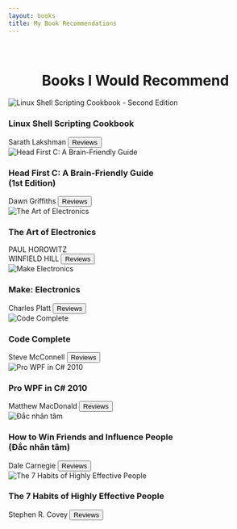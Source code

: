 ```yaml
---
layout: books
title: My Book Recommendations
---
```

<head>
	<link rel="stylesheet" type="text/css" href="css/book_style.css" />
	<link rel="stylesheet" type="text/css" href="css/books_component.css" />
	<!-- Modernizr is used for flexbox fallback -->
	<script src="js/modernizr.custom.js"></script>
</head>
<div class="view">
	<div class="my__suggestion"><center><h1><br>Books I Would Recommend</h1></center><div>
		<section class="grid">
		<!-- sách 1 -->
			<div class="product">
				<div class="product__info">
					<img class="product__image" src="images/Linux Shell Scripting Cookbook - Second Edition.jpg" alt="Linux Shell Scripting Cookbook - Second Edition" />
					<h3 class="product__title">Linux Shell Scripting Cookbook</h3>
					<span class="product__author highlight">Sarath Lakshman</span>
					<button class="action action--button" onclick="window.open('https://www.amazon.com/Linux-Shell-Scripting-Cookbook-Second/dp/1782162747')"><i class="fa fa-comments"></i><span class="action__text">Reviews</span></button>
				</div>
			</div>	
		<!-- sách 3 -->
			<div class="product">
				<div class="product__info">
					<img class="product__image" src="images/Head First C A Brain-Friendly Guide.jpg" alt="Head First C: A Brain-Friendly Guide" />
					<h3 class="product__title">Head First C: A Brain-Friendly Guide <br> (1st Edition)</h3>
					<span class="product__author highlight">Dawn Griffiths </span>
					<button class="action action--button" onclick="window.open('https://www.amazon.com/gp/customer-reviews/R31JH7UREUWULF/ref=cm_cr_dp_d_rvw_ttl?ie=UTF8&ASIN=1449399916')"><i class="fa fa-comments"></i><span class="action__text">Reviews</span></button>
				</div>
			</div>	
		<!-- sách 6 -->
			<div class="product">
				<div class="product__info">
					<img class="product__image" src="images/the art of electronics.png" alt="The Art of Electronics" />
					<h3 class="product__title">The Art of Electronics</h3>
					<span class="product__author highlight">PAUL HOROWITZ <br> WINFIELD HILL </span>
					<button class="action action--button" onclick="window.open('https://www.amazon.com/Art-Electronics-Paul-Horowitz/product-reviews/0521809266')"><i class="fa fa-comments"></i><span class="action__text">Reviews</span></button>
				</div>
			</div>	
		<!-- sách 6 -->
			<div class="product">
				<div class="product__info">
					<img class="product__image" src="images/Make-Electronics.png" alt="Make Electronics" />
					<h3 class="product__title">Make: Electronics</h3>
					<span class="product__author highlight">Charles Platt </span>
					<button class="action action--button" onclick="window.open('https://www.amazon.co.uk/product-reviews/B0B3LS5K2Z/')"><i class="fa fa-comments"></i><span class="action__text">Reviews</span></button>
				</div>
			</div>	
		<!-- sách 4 -->
			<div class="product">
				<div class="product__info">
					<img class="product__image" src="images/code-complete-2.jpg" alt="Code Complete" />
					<h3 class="product__title">Code Complete</h3>
					<span class="product__author highlight">Steve McConnell </span>
					<button class="action action--button" onclick="window.open('https://www.amazon.com/Code-Complete-Practical-Handbook-Construction/product-reviews/0735619670')"><i class="fa fa-comments"></i><span class="action__text">Reviews</span></button>
				</div>
			</div>	
		<!-- sách 2 -->
			<div class="product">
				<div class="product__info">
					<img class="product__image" src="images/Pro WPF in CShap 2010.jpg" alt="Pro WPF in C# 2010" />
					<h3 class="product__title">Pro WPF in C# 2010</h3>
					<span class="product__author highlight">Matthew MacDonald</span>
					<button class="action action--button" onclick="window.open('https://www.amazon.com/gp/customer-reviews/RRHPVL6Y2O44C/ref=cm_cr_dp_d_rvw_ttl?ie=UTF8&ASIN=1430272058')"><i class="fa fa-comments"></i><span class="action__text">Reviews</span></button>
				</div>
			</div>	
		<!-- sách 5 -->
			<div class="product">
				<div class="product__info">
					<img class="product__image" src="images/Dac Nhan Tam.jpg" alt="Đắc nhân tâm" />
					<h3 class="product__title">How to Win Friends and Influence People <br> (Đắc nhân tâm)</h3>
					<span class="product__author highlight">Dale Carnegie </span>
					<button class="action action--button" onclick="window.open('https://www.google.com/search?q=dac+nhan+tam+review&source=lmns&bih=555&biw=1280&rlz=1C1GCEU_enVN855VN855&hl=vi&sa=X&ved=2ahUKEwjgoNGUwu7uAhUMBqYKHSi_AbYQ_AUoAHoECAEQAA')"><i class="fa fa-comments"></i><span class="action__text">Reviews</span></button>
				</div>
			</div>	
		<!-- sách 6 -->
			<div class="product">
				<div class="product__info">
					<img class="product__image" src="images/The 7 Habits of Highly Effective People.jpg" alt="The 7 Habits of Highly Effective People" />
					<h3 class="product__title">The 7 Habits of Highly Effective People</h3>
					<span class="product__author highlight">Stephen R. Covey </span>
					<button class="action action--button" onclick="window.open('https://www.amazon.com/gp/customer-reviews/R1NNZ9WNT4M4OW/ref=cm_cr_dp_d_rvw_ttl?ie=UTF8&ASIN=0743269519')"><i class="fa fa-comments"></i><span class="action__text">Reviews</span></button>
				</div>
			</div>	
		</section>
	</div>